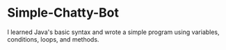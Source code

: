 # Simple-Chatty-Bot
I learned Java's basic syntax and wrote a simple program using variables, conditions, loops, and methods.
